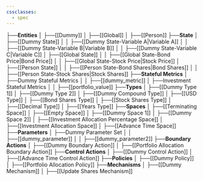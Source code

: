 ```yaml
---
cssclasses:
  - spec
---
```


├──**Entities**
│   ├──[[Dummy]]
│   ├──[[Global]]
│   ├──[[Person]]
├──**State**
│   ├──[[Dummy State]]
│   │   ├──[[Dummy State-Variable A\|Variable A]]
│   │   ├──[[Dummy State-Variable B\|Variable B]]
│   │   ├──[[Dummy State-Variable C\|Variable C]]
│   ├──[[Global State]]
│   │   ├──[[Global State-Bond Price\|Bond Price]]
│   │   ├──[[Global State-Stock Price\|Stock Price]]
│   ├──[[Person State]]
│   │   ├──[[Person State-Bond Shares\|Bond Shares]]
│   │   ├──[[Person State-Stock Shares\|Stock Shares]]
├──**Stateful Metrics**
│   ├──Dummy Stateful Metrics
│   │   ├──[[dummy_metric]]
│   ├──Investment Stateful Metrics
│   │   ├──[[portfolio_value]]
├──**Types**
│   ├──[[Dummy Type 1]]
│   ├──[[Dummy Type 2]]
│   ├──[[Dummy Compound Type]]
│   ├──[[USD Type]]
│   ├──[[Bond Shares Type]]
│   ├──[[Stock Shares Type]]
│   ├──[[Decimal Type]]
│   ├──[[Years Type]]
├──**Spaces**
│   ├──[[Terminating Space]]
│   ├──[[Empty Space]]
│   ├──[[Dummy Space 1]]
│   ├──[[Dummy Space 2]]
│   ├──[[Investment Allocation Percentage Space]]
│   ├──[[Investment Allocation Space]]
│   ├──[[Advance Time Space]]
├──**Parameters**
│   ├──Dummy Parameter Set
│   │   ├──[[dummy_parameter]]
│   │   ├──[[dummy_parameter2]]
├──**Boundary Actions**
│   ├──[[Dummy Boundary Action]]
│   ├──[[Portfolio Allocation Boundary Action]]
├──**Control Actions**
│   ├──[[Dummy Control Action]]
│   ├──[[Advance Time Control Action]]
├──**Policies**
│   ├──[[Dummy Policy]]
│   ├──[[Portfolio Allocation Policy]]
├──**Mechanisms**
│   ├──[[Dummy Mechanism]]
│   ├──[[Update Shares Mechanism]]
